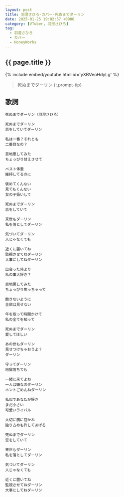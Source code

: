 ```yaml
---
layout: post
title: 羽澄さひろ-カバー-死ぬまでダーリン
date: 2025-01-25 19:02:57 +0900
category: [VTuber, 羽澄さひろ]
tag: 
  - 羽澄さひろ
  - カバー
  - HoneyWorks
---
```


## {{ page.title }}

{% include embed/youtube.html id='yXBVeoHdyLg' %}

> 死ぬまでダーリン
{:.prompt-tip}

## 歌詞

```
死ぬまでダーリン（羽澄さひろ）

死ぬまでダーリン
恋をしていてダーリン

私は一番？それとも
二番目なの？

意地悪してみた
ちょっぴり甘えさせて

ベスト体重
維持してるのに

褒めてくんない
見てもくんない
女の子扱いして

死ぬまでダーリン
恋をしていて

来世もダーリン
私を落としてダーリン

気づいてダーリン
人じゃなくても

近くに置いてね
監視させてねダーリン
大事にしてねダーリン

出会った時より
私の事大好き？

意地悪してみた
ちょっぴり焦っちゃって

飽きないように
全部は見せない

年を取って時間かけて
私の全てを知って

死ぬまでダーリン
愛してほしい

あの世もダーリン
見せつけちゃおうよ？
ダーリン

守ってダーリン
地獄落ちても

一緒に来てよね
一人は嫌なのダーリン
ホントごめんねダーリン

私似であなたが好き
まだ小さい
可愛いライバル

大切に腕に抱かれ
独り占めも許してあげる

死ぬまでダーリン
恋をしていて

来世もダーリン
私を落としてダーリン

気づいてダーリン
人じゃなくても

近くに置いてね
監視させてねダーリン
大事にしてねダーリン
```
